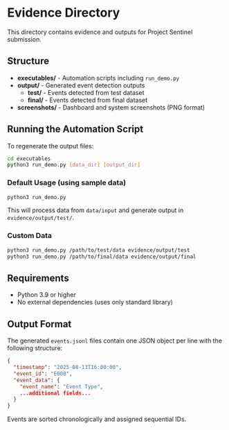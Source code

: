 # Evidence Directory

This directory contains evidence and outputs for Project Sentinel submission.

## Structure

- **executables/** - Automation scripts including `run_demo.py`
- **output/** - Generated event detection outputs
  - **test/** - Events detected from test dataset
  - **final/** - Events detected from final dataset
- **screenshots/** - Dashboard and system screenshots (PNG format)

## Running the Automation Script

To regenerate the output files:

```bash
cd executables
python3 run_demo.py [data_dir] [output_dir]
```

### Default Usage (using sample data)

```bash
python3 run_demo.py
```

This will process data from `data/input` and generate output in `evidence/output/test/`.

### Custom Data

```bash
python3 run_demo.py /path/to/test/data evidence/output/test
python3 run_demo.py /path/to/final/data evidence/output/final
```

## Requirements

- Python 3.9 or higher
- No external dependencies (uses only standard library)

## Output Format

The generated `events.jsonl` files contain one JSON object per line with the following structure:

```json
{
  "timestamp": "2025-08-13T16:00:00",
  "event_id": "E000",
  "event_data": {
    "event_name": "Event Type",
    ...additional fields...
  }
}
```

Events are sorted chronologically and assigned sequential IDs.
